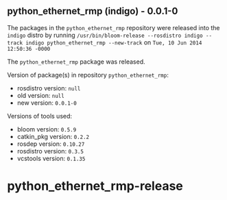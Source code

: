 ## python_ethernet_rmp (indigo) - 0.0.1-0

The packages in the `python_ethernet_rmp` repository were released into the `indigo` distro by running `/usr/bin/bloom-release --rosdistro indigo --track indigo python_ethernet_rmp --new-track` on `Tue, 10 Jun 2014 12:50:36 -0000`

The `python_ethernet_rmp` package was released.

Version of package(s) in repository `python_ethernet_rmp`:
- rosdistro version: `null`
- old version: `null`
- new version: `0.0.1-0`

Versions of tools used:
- bloom version: `0.5.9`
- catkin_pkg version: `0.2.2`
- rosdep version: `0.10.27`
- rosdistro version: `0.3.5`
- vcstools version: `0.1.35`


python_ethernet_rmp-release
===========================
